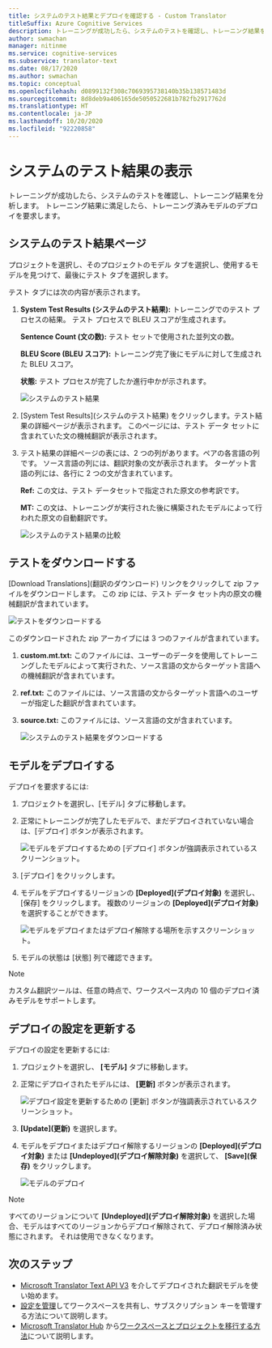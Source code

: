 ```yaml
---
title: システムのテスト結果とデプロイを確認する - Custom Translator
titleSuffix: Azure Cognitive Services
description: トレーニングが成功したら、システムのテストを確認し、トレーニング結果を分析します。 トレーニング結果に満足したら、トレーニング済みモデルのデプロイを要求します。
author: swmachan
manager: nitinme
ms.service: cognitive-services
ms.subservice: translator-text
ms.date: 08/17/2020
ms.author: swmachan
ms.topic: conceptual
ms.openlocfilehash: d0899132f308c7069395738140b35b138571483d
ms.sourcegitcommit: 8d8deb9a406165de5050522681b782fb2917762d
ms.translationtype: HT
ms.contentlocale: ja-JP
ms.lasthandoff: 10/20/2020
ms.locfileid: "92220858"
---
```

# <a name="view-system-test-results"></a>システムのテスト結果の表示

トレーニングが成功したら、システムのテストを確認し、トレーニング結果を分析します。 トレーニング結果に満足したら、トレーニング済みモデルのデプロイを要求します。

## <a name="system-test-results-page"></a>システムのテスト結果ページ

プロジェクトを選択し、そのプロジェクトのモデル タブを選択し、使用するモデルを見つけて、最後にテスト タブを選択します。

テスト タブには次の内容が表示されます。

1.  **System Test Results (システムのテスト結果):** トレーニングでのテスト プロセスの結果。 テスト プロセスで BLEU スコアが生成されます。

    **Sentence Count (文の数):** テスト セットで使用された並列文の数。

     **BLEU Score (BLEU スコア):** トレーニング完了後にモデルに対して生成された BLEU スコア。

    **状態:** テスト プロセスが完了したか進行中かが示されます。

    ![システムのテスト結果](media/how-to/how-to-system-test-results.png)

2.  [System Test Results]\(システムのテスト結果\) をクリックします。テスト結果の詳細ページが表示されます。 このページには、テスト データ セットに含まれていた文の機械翻訳が表示されます。

3.  テスト結果の詳細ページの表には、2 つの列があります。ペアの各言語の列です。 ソース言語の列には、翻訳対象の文が表示されます。 ターゲット言語の列には、各行に 2 つの文が含まれています。

    **Ref:** この文は、テスト データセットで指定された原文の参考訳です。

    **MT:** この文は、トレーニングが実行された後に構築されたモデルによって行われた原文の自動翻訳です。

    ![システムのテスト結果の比較](media/how-to/how-to-system-test-results-2.png)

## <a name="download-test"></a>テストをダウンロードする

[Download Translations]\(翻訳のダウンロード\) リンクをクリックして zip ファイルをダウンロードします。 この zip には、テスト データ セット内の原文の機械翻訳が含まれています。

![テストをダウンロードする](media/how-to/how-to-system-test-download.png)

このダウンロードされた zip アーカイブには 3 つのファイルが含まれています。

1.  **custom.mt.txt:** このファイルには、ユーザーのデータを使用してトレーニングしたモデルによって実行された、ソース言語の文からターゲット言語への機械翻訳が含まれています。

2.  **ref.txt:** このファイルには、ソース言語の文からターゲット言語へのユーザーが指定した翻訳が含まれています。

3.  **source.txt:** このファイルには、ソース言語の文が含まれています。

    ![システムのテスト結果をダウンロードする](media/how-to/how-to-download-system-test.png)

## <a name="deploy-a-model"></a>モデルをデプロイする

デプロイを要求するには:

1.  プロジェクトを選択し、[モデル] タブに移動します。

2. 正常にトレーニングが完了したモデルで、まだデプロイされていない場合は、[デプロイ] ボタンが表示されます。

    ![モデルをデプロイするための [デプロイ] ボタンが強調表示されているスクリーンショット。](media/how-to/how-to-deploy-model.png)

3.  [デプロイ] をクリックします。
4.  モデルをデプロイするリージョンの **[Deployed]\(デプロイ対象\)** を選択し、[保存] をクリックします。 複数のリージョンの **[Deployed]\(デプロイ対象\)** を選択することができます。

    ![モデルをデプロイまたはデプロイ解除する場所を示すスクリーンショット。](media/how-to/how-to-deploy-model-regions.png)

5.  モデルの状態は [状態] 列で確認できます。

>[!Note]
>カスタム翻訳ツールは、任意の時点で、ワークスペース内の 10 個のデプロイ済みモデルをサポートします。

## <a name="update-deployment-settings"></a>デプロイの設定を更新する

デプロイの設定を更新するには:

1.  プロジェクトを選択し、 **[モデル]** タブに移動します。

2. 正常にデプロイされたモデルには、 **[更新]** ボタンが表示されます。

    ![デプロイ設定を更新するための [更新] ボタンが強調表示されているスクリーンショット。](media/how-to/how-to-update-undeploy-model.png)

3.  **[Update]\(更新\)** を選択します。
4.  モデルをデプロイまたはデプロイ解除するリージョンの **[Deployed]\(デプロイ対象\)** または **[Undeployed]\(デプロイ解除対象\)** を選択して、 **[Save]\(保存\)** をクリックします。

    ![モデルのデプロイ](media/how-to/how-to-undeploy-model.png)

>[!Note]
>すべてのリージョンについて **[Undeployed]\(デプロイ解除対象\)** を選択した場合、モデルはすべてのリージョンからデプロイ解除されて、デプロイ解除済み状態にされます。 それは使用できなくなります。

## <a name="next-steps"></a>次のステップ

- [Microsoft Translator Text API V3](https://docs.microsoft.com/azure/cognitive-services/translator/reference/v3-0-translate?tabs=curl) を介してデプロイされた翻訳モデルを使い始めます。
- [設定を管理](how-to-manage-settings.md)してワークスペースを共有し、サブスクリプション キーを管理する方法について説明します。
- [Microsoft Translator Hub](https://hub.microsofttranslator.com) から[ワークスペースとプロジェクトを移行する方法](how-to-migrate.md)について説明します。
